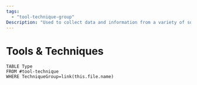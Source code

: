 ```yaml
---
tags:
  - "tool-technique-group"
Description: "Used to collect data and information from a variety of sources"
---
```

# Tools & Techniques
```dataview
TABLE Type
FROM #tool-technique 
WHERE TechniqueGroup=link(this.file.name)
```
